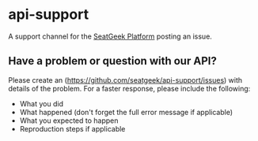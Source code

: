 # api-support

A support channel for the [SeatGeek Platform](http://platform.seatgeek.com/) posting an issue.

## Have a problem or question with our API?

Please create an (https://github.com/seatgeek/api-support/issues) 
with details of the problem. For a faster response, please include the following:

 * What you did
 * What happened (don't forget the full error message if applicable)
 * What you expected to happen
 * Reproduction steps if applicable
